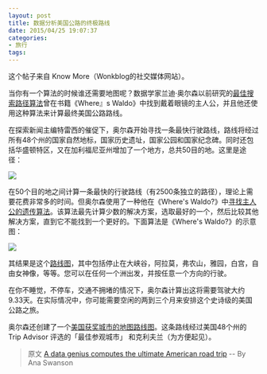 ```yaml
---
layout: post
title: 数据分析美国公路的终极路线
date: 2015/04/25 19:07:37
categories:
- 旅行
tags:
---
```


这个帖子来自 Know More（Wonkblog的社交媒体网站）。

当你有一个算法的时候谁还需要地图呢？数据学家兰迪·奥尔森以前研究的[最佳搜索路径算法](http://www.randalolson.com/2015/02/03/heres-waldo-computing-the-optimal-search-strategy-for-finding-waldo/)曾在书籍《Where』s Waldo》中找到戴着眼镜的主人公，并且他还使用这种算法来计算最终美国公路路线。

在探索新闻主编特雷西的催促下，奥尔森开始寻找一条最快行驶路线，路线将经过所有48个州的国家自然地标，国家历史遗址，国家公园和国家纪念碑。同时还包括华盛顿特区，又在加利福尼亚州增加了一个地方，总共50目的地。这里是途径：

![](http://pics.naaln.com/blog/2019-05-14-123337.jpg-basicBlog)

在50个目的地之间计算一条最快的行驶路线（有2500条独立的路径），理论上需要花费非常多的时间。但奥尔森使用了一种他在《Where's Waldo?》中[寻找主人公的遗传算法](http://www.randalolson.com/2015/02/03/heres-waldo-computing-the-optimal-search-strategy-for-finding-waldo/)。该算法最先计算少数的解决方案，选取最好的一个，然后比较其他解决方案，直到它不能找到一个更好的。下面算法是《Where's Waldo?》的示意图：

![](http://pics.naaln.com/blog/2019-05-14-123338.jpg-basicBlog)

其结果是这个[路线图](http://blog.naaln.com/2015/04/computing-optimal-road-across-US)，其中包括停止在大峡谷，阿拉莫，弗农山，雅园，白宫，自由女神像，等等。您可以在任何一个洲出发，并按任意一个方向的行驶。

在你不睡觉，不停车，交通不拥堵的情况下，奥尔森计算出这将需要驾驶大约9.33天。在实际情况中，你可能需要空闲的两到三个月来安排这个史诗级的美国公路之旅。

奥尔森还创建了一个[美国获奖城市的地图路线图](http://rhiever.github.io/optimal-roadtrip-usa/popular-cities.html)。这条路线经过美国48个州的 Trip Advisor 评选的「最佳参观城市」 和克利夫兰（为方便起见）。

> 原文 [A data genius computes the ultimate American road trip](http://www.washingtonpost.com/blogs/wonkblog/wp/2015/03/10/a-data-genius-computes-the-ultimate-american-road-trip/) -- By Ana Swanson

